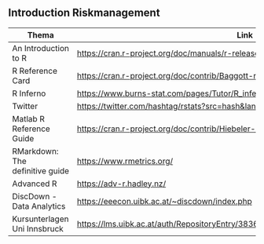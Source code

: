 
## Introduction Riskmanagement    


|Thema|Link|
|--------------------|----|
|An Introduction to R|<https://cran.r-project.org/doc/manuals/r-release/R-intro.pdf>|
|R Reference Card|<https://cran.r-project.org/doc/contrib/Baggott-refcard-v2.pdf>|
|R Inferno|<https://www.burns-stat.com/pages/Tutor/R_inferno.pdf>|
|Twitter|<https://twitter.com/hashtag/rstats?src=hash&lang=de>|
|Matlab R Reference Guide|<https://cran.r-project.org/doc/contrib/Hiebeler-matlabR.pdf>|
|RMarkdown: The definitive guide|<https://www.rmetrics.org/>|
|Advanced R|<https://adv-r.hadley.nz/>|
|DiscDown - Data Analytics|<https://eeecon.uibk.ac.at/~discdown/index.php>|
|Kursunterlagen Uni Innsbruck|<https://lms.uibk.ac.at/auth/RepositoryEntry/3836444682/CourseNode/91410648382892>|
